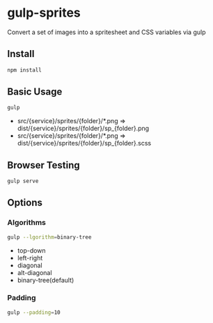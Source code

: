 # gulp-sprites
Convert a set of images into a spritesheet and CSS variables via gulp


## Install
```bash
npm install
```

## Basic Usage
```bash
gulp
```
- src/{service}/sprites/{folder}/*.png => dist/{service}/sprites/{folder}/sp_{folder}.png
- src/{service}/sprites/{folder}/*.png => dist/{service}/sprites/{folder}/sp_{folder}.scss

## Browser Testing
```bash
gulp serve
```

## Options
### Algorithms
```bash
gulp --lgorithm=binary-tree
```
- top-down
- left-right 
- diagonal
- alt-diagonal
- binary-tree(default)

### Padding
```bash
gulp --padding=10
```